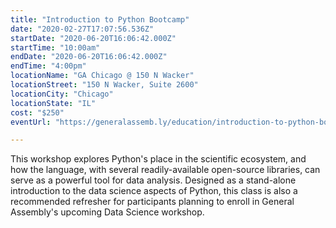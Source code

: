```yaml
---
title: "Introduction to Python Bootcamp"
date: "2020-02-27T17:07:56.536Z"
startDate: "2020-06-20T16:06:42.000Z"
startTime: "10:00am"
endDate: "2020-06-20T16:06:42.000Z"
endTime: "4:00pm"
locationName: "GA Chicago @ 150 N Wacker"
locationStreet: "150 N Wacker, Suite 2600"
locationCity: "Chicago"
locationState: "IL"
cost: "$250"
eventUrl: "https://generalassemb.ly/education/introduction-to-python-bootcamp/chicago/103056"

---
```


This workshop explores Python's place in the scientific ecosystem, and how the language, with several readily-available open-source libraries, can serve as a powerful tool for data analysis. Designed as a stand-alone introduction to the data science aspects of Python, this class is also a recommended refresher for participants planning to enroll in General Assembly's upcoming Data Science workshop.

